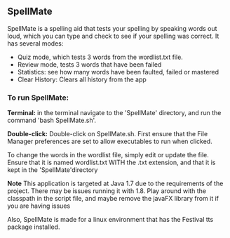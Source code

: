 ## SpellMate
SpellMate is a spelling aid that tests your spelling by speaking words out loud, which you can type and check to see if your spelling was correct. It has several modes:
- Quiz mode, which tests 3 words from the wordlist.txt file. 
- Review mode, tests 3 words that have been failed
- Statistics: see how many words have been faulted, failed or mastered
- Clear History: Clears all history from the app

### To run SpellMate:
**Terminal:** in the terminal navigate to the 'SpellMate' directory, and run the command 'bash SpellMate.sh'.

**Double-click:** Double-click on SpellMate.sh. First ensure that the File Manager preferences are set to allow executables to run when clicked.

To change the words in the wordlist file, simply edit or update the file. Ensure that it is named wordlist.txt WITH the .txt extension, and that it is kept in the 'SpellMate'directory

**Note**
This application is targeted at Java 1.7 due to the requirements of the project. There may be issues running it with 1.8. Play around with the classpath in the script file, and maybe remove the javaFX library from it if you are having issues

Also, SpellMate is made for a linux environment that has the Festival tts package installed.
